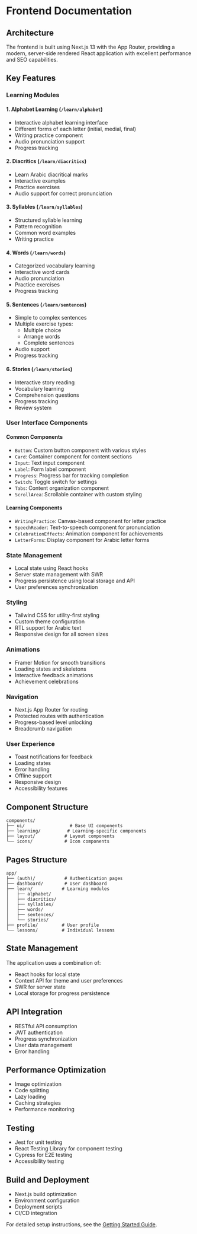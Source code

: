 # Frontend Documentation

## Architecture
The frontend is built using Next.js 13 with the App Router, providing a modern, server-side rendered React application with excellent performance and SEO capabilities.

## Key Features

### Learning Modules

#### 1. Alphabet Learning (`/learn/alphabet`)
- Interactive alphabet learning interface
- Different forms of each letter (initial, medial, final)
- Writing practice component
- Audio pronunciation support
- Progress tracking

#### 2. Diacritics (`/learn/diacritics`)
- Learn Arabic diacritical marks
- Interactive examples
- Practice exercises
- Audio support for correct pronunciation

#### 3. Syllables (`/learn/syllables`)
- Structured syllable learning
- Pattern recognition
- Common word examples
- Writing practice

#### 4. Words (`/learn/words`)
- Categorized vocabulary learning
- Interactive word cards
- Audio pronunciation
- Practice exercises
- Progress tracking

#### 5. Sentences (`/learn/sentences`)
- Simple to complex sentences
- Multiple exercise types:
  - Multiple choice
  - Arrange words
  - Complete sentences
- Audio support
- Progress tracking

#### 6. Stories (`/learn/stories`)
- Interactive story reading
- Vocabulary learning
- Comprehension questions
- Progress tracking
- Review system

### User Interface Components

#### Common Components
- `Button`: Custom button component with various styles
- `Card`: Container component for content sections
- `Input`: Text input component
- `Label`: Form label component
- `Progress`: Progress bar for tracking completion
- `Switch`: Toggle switch for settings
- `Tabs`: Content organization component
- `ScrollArea`: Scrollable container with custom styling

#### Learning Components
- `WritingPractice`: Canvas-based component for letter practice
- `SpeechReader`: Text-to-speech component for pronunciation
- `CelebrationEffects`: Animation component for achievements
- `LetterForms`: Display component for Arabic letter forms

### State Management
- Local state using React hooks
- Server state management with SWR
- Progress persistence using local storage and API
- User preferences synchronization

### Styling
- Tailwind CSS for utility-first styling
- Custom theme configuration
- RTL support for Arabic text
- Responsive design for all screen sizes

### Animations
- Framer Motion for smooth transitions
- Loading states and skeletons
- Interactive feedback animations
- Achievement celebrations

### Navigation
- Next.js App Router for routing
- Protected routes with authentication
- Progress-based level unlocking
- Breadcrumb navigation

### User Experience
- Toast notifications for feedback
- Loading states
- Error handling
- Offline support
- Responsive design
- Accessibility features

## Component Structure
```
components/
├── ui/                 # Base UI components
├── learning/          # Learning-specific components
├── layout/           # Layout components
└── icons/            # Icon components
```

## Pages Structure
```
app/
├── (auth)/           # Authentication pages
├── dashboard/        # User dashboard
├── learn/           # Learning modules
│   ├── alphabet/
│   ├── diacritics/
│   ├── syllables/
│   ├── words/
│   ├── sentences/
│   └── stories/
├── profile/         # User profile
└── lessons/         # Individual lessons
```

## State Management
The application uses a combination of:
- React hooks for local state
- Context API for theme and user preferences
- SWR for server state
- Local storage for progress persistence

## API Integration
- RESTful API consumption
- JWT authentication
- Progress synchronization
- User data management
- Error handling

## Performance Optimization
- Image optimization
- Code splitting
- Lazy loading
- Caching strategies
- Performance monitoring

## Testing
- Jest for unit testing
- React Testing Library for component testing
- Cypress for E2E testing
- Accessibility testing

## Build and Deployment
- Next.js build optimization
- Environment configuration
- Deployment scripts
- CI/CD integration

For detailed setup instructions, see the [Getting Started Guide](../getting-started.md). 